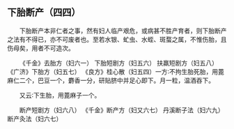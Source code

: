 ## 下胎断产（四四）


&emsp;&emsp;下胎断产本非仁者之事，然有妇人临产艰危，或病甚不胜产育者，则下胎断产之法有不得已，亦不可废者也。至若水银、虻虫、水蛭、斑蝥之属，不惟伤胎，且伤母矣，用者不可造次。

&emsp;&emsp;《千金》去胎方（妇六一） 下胎短剧方（妇五六） 扶羸短剧方（妇五八） 《广济》下胎方（妇五七） 《良方》桂心散（妇五四）一方∶不拘生胎死胎，用蓖麻仁二个，巴豆一个，麝香一分，研贴脐中并足心即下。月一粒，温酒吞下。

&emsp;&emsp;又云∶下生胎，用蓖麻子一个。

&emsp;&emsp;断产短剧方（妇六八） 《千金》断产方（妇又六七） 丹溪断子法（妇六九） 断产灸法（妇六七）

